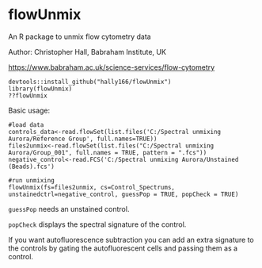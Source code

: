 # flowUnmix
An R package to unmix flow cytometry data

Author: Christopher Hall, Babraham Institute, UK

https://www.babraham.ac.uk/science-services/flow-cytometry


```
devtools::install_github("hally166/flowUnmix")
library(flowUnmix)
??flowUnmix
```

Basic usage:

```
#load data
controls_data<-read.flowSet(list.files('C:/Spectral unmixing Aurora/Reference Group', full.names=TRUE))
files2unmix<-read.flowSet(list.files("C:/Spectral unmixing Aurora/Group_001", full.names = TRUE, pattern = ".fcs"))
negative_control<-read.FCS('C:/Spectral unmixing Aurora/Unstained (Beads).fcs')

#run unmixing
flowUnmix(fs=files2unmix, cs=Control_Spectrums, unstainedctrl=negative_control, guessPop = TRUE, popCheck = TRUE)
```
```guessPop``` needs an unstained control.

```popCheck``` displays the spectral signature of the control.

If you want autofluorescence subtraction you can add an extra signature to the controls by gating the autofluorescent cells and passing them as a control.
